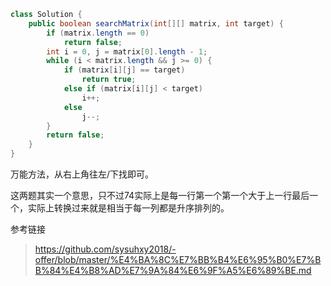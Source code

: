 ``` java
class Solution {
    public boolean searchMatrix(int[][] matrix, int target) {
        if (matrix.length == 0)
            return false;
        int i = 0, j = matrix[0].length - 1;
        while (i < matrix.length && j >= 0) {
            if (matrix[i][j] == target)
                return true;
            else if (matrix[i][j] < target)
                i++;
            else
                j--;
        }
        return false;
    }
}
```

万能方法，从右上角往左/下找即可。

这两题其实一个意思，只不过74实际上是每一行第一个第一个大于上一行最后一个，实际上转换过来就是相当于每一列都是升序排列的。

参考链接

> https://github.com/sysuhxy2018/-offer/blob/master/%E4%BA%8C%E7%BB%B4%E6%95%B0%E7%BB%84%E4%B8%AD%E7%9A%84%E6%9F%A5%E6%89%BE.md